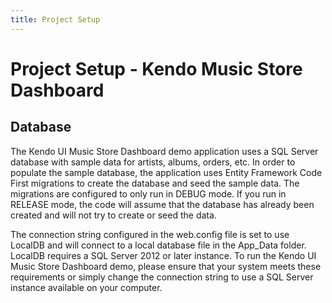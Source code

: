 ```yaml
---
title: Project Setup
---
```


# Project Setup - Kendo Music Store Dashboard

## Database

The Kendo UI Music Store Dashboard demo application uses a SQL Server database with sample data for artists, albums, orders, etc. In order to populate the sample database, the application uses Entity Framework Code First migrations to create the database and seed the sample data. The migrations are configured to only run in DEBUG mode. If you run in RELEASE mode, the code will assume that the database has already been created and will not try to create or seed the data.

The connection string configured in the web.config file is set to use LocalDB and will connect to a local database file in the App_Data folder. LocalDB requires a SQL Server 2012 or later instance. To run the Kendo UI Music Store Dashboard demo, please ensure that your system meets these requirements or simply change the connection string to use a SQL Server instance available on your computer.